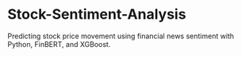# Stock-Sentiment-Analysis
Predicting stock price movement using financial news sentiment with Python, FinBERT, and XGBoost.
